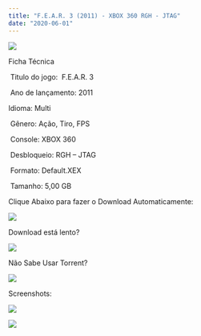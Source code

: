 ```yaml
---
title: "F.E.A.R. 3 (2011) - XBOX 360 RGH - JTAG"
date: "2020-06-01"
---
```


[![](https://1.bp.blogspot.com/-MJv5l2_pM-Y/XtRUuFLuFnI/AAAAAAAAIXA/wqm_91YgGnAwtlelbmEsZ9qmOh9gGLCXQCK4BGAsYHg/Screenshot_1.png)](https://1.bp.blogspot.com/-MJv5l2_pM-Y/XtRUuFLuFnI/AAAAAAAAIXA/wqm_91YgGnAwtlelbmEsZ9qmOh9gGLCXQCK4BGAsYHg/Screenshot_1.png)

Ficha Técnica

 Titulo do jogo:  F.E.A.R. 3

 Ano de lançamento: 2011

Idioma: Multi 

 Gênero: Ação, Tiro, FPS  

 Console: XBOX 360

 Desbloqueio: RGH – JTAG

 Formato: Default.XEX

 Tamanho: 5,00 GB

Clique Abaixo para fazer o Download Automaticamente:

[![](https://1.bp.blogspot.com/-eNerQjlxWXg/Xsyoy1YwxPI/AAAAAAAAG8o/qs-0XGNQDR4jSn0uGinE3EzKZZ6GoZnEACPcBGAYYCw/s1600/LINK1.png)](https://zee.gl/krDF)

Download está lento? 

[![](https://1.bp.blogspot.com/-QBDuGFKyRJI/XsypYtiebuI/AAAAAAAAG8w/2RjkhEnbyOwqZwiSxt3jP8uux5MWubGIACLcBGAsYHQ/s1600/LINK3.png)](https://ultragames-torrents.blogspot.com/2020/05/como-acelerar-torrents.html)

Não Sabe Usar Torrent?

[![](https://1.bp.blogspot.com/-z801RGeeaF0/XsypYEdLUrI/AAAAAAAAG8s/Mg8nVcYZpQox_qkNZQ6YLcR9F0FWCX6FwCPcBGAYYCw/s1600/LINK2.png)](https://ultragames-torrents.blogspot.com/2020/04/como-baixar-jogos-com-o-utorrent.html)

Screenshots:

[![](https://1.bp.blogspot.com/-N19X_eZDbEY/XtRUtjoNo8I/AAAAAAAAIW8/4y5S024ygG0TKHhyrVK492FsCYYAYMlKQCK4BGAsYHg/w400-h225/maxresdefault{df0b4067d4cf89da3ca8e6c7a68e90e99b01985f87ec33497998002e9f13b411}2B{df0b4067d4cf89da3ca8e6c7a68e90e99b01985f87ec33497998002e9f13b411}25282{df0b4067d4cf89da3ca8e6c7a68e90e99b01985f87ec33497998002e9f13b411}2529.jpg)](https://1.bp.blogspot.com/-N19X_eZDbEY/XtRUtjoNo8I/AAAAAAAAIW8/4y5S024ygG0TKHhyrVK492FsCYYAYMlKQCK4BGAsYHg/maxresdefault{df0b4067d4cf89da3ca8e6c7a68e90e99b01985f87ec33497998002e9f13b411}2B{df0b4067d4cf89da3ca8e6c7a68e90e99b01985f87ec33497998002e9f13b411}25282{df0b4067d4cf89da3ca8e6c7a68e90e99b01985f87ec33497998002e9f13b411}2529.jpg)

[![](https://1.bp.blogspot.com/-OGjff4qLge8/XtRUtAk9F7I/AAAAAAAAIW4/OUQMAPJY5h8R6RJ4eOpRCtvXozbVtu_zwCK4BGAsYHg/w400-h225/maxresdefault{df0b4067d4cf89da3ca8e6c7a68e90e99b01985f87ec33497998002e9f13b411}2B{df0b4067d4cf89da3ca8e6c7a68e90e99b01985f87ec33497998002e9f13b411}25281{df0b4067d4cf89da3ca8e6c7a68e90e99b01985f87ec33497998002e9f13b411}2529.jpg)](https://1.bp.blogspot.com/-OGjff4qLge8/XtRUtAk9F7I/AAAAAAAAIW4/OUQMAPJY5h8R6RJ4eOpRCtvXozbVtu_zwCK4BGAsYHg/maxresdefault{df0b4067d4cf89da3ca8e6c7a68e90e99b01985f87ec33497998002e9f13b411}2B{df0b4067d4cf89da3ca8e6c7a68e90e99b01985f87ec33497998002e9f13b411}25281{df0b4067d4cf89da3ca8e6c7a68e90e99b01985f87ec33497998002e9f13b411}2529.jpg)
